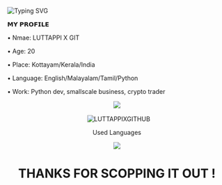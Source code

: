 
![Typing SVG](https://readme-typing-svg.herokuapp.com/?lines=𝗛𝗮𝗶+𝗜𝗮𝗺+LUTTAPPI+x+GITHUB;𝗜𝗮𝗺+𝗔+𝗣𝘆𝘁𝗵𝗼𝗻+𝗗𝗲𝘃𝗲𝗹𝗼𝗽𝗲𝗿)


<p align="left">
𝗠𝗬 𝗣𝗥𝗢𝗙𝗜𝗟𝗘
<p align="left">
• Nmae: LUTTAPPI X GIT
<p align="left">
• Age: 20
<p align="left">
• Place: Kottayam/Kerala/India
<p align="left">
• Language: English/Malayalam/Tamil/Python
<p align="left">
• Work: Python dev, smallscale business, crypto trader

<p align="center">
  <img src="https://github-stats-alpha.vercel.app/api/?username=LUTTAPPIXGITHUB&cc=000&tc=00ff00&ic=fff000&bc=fff" align="center">
</p>

<p align="center">&nbsp;
  <img align="center" src="https://github-readme-stats.vercel.app/api?username=LUTTAPPIXGITHUB&&show_icons=true&theme=midnight-purple" alt="LUTTAPPIXGITHUB"/>
</p>        

<p align="center">Used Languages </p>
<p align="center">
  <img src="https://github-readme-stats.vercel.app/api/top-langs/?username=LUTTAPPIXGITHUB&layout=compact&theme=tokyonight" align="center">
</p>

<h1 align="center">THANKS FOR SCOPPING IT OUT ! </h1>




